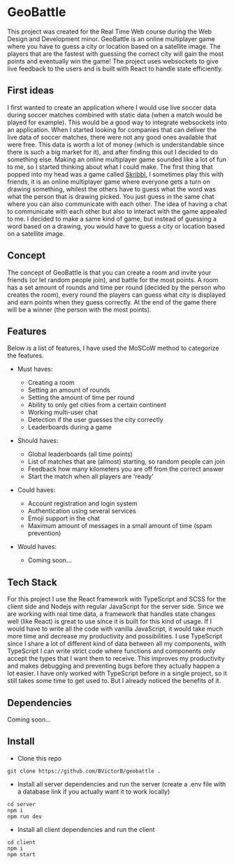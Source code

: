 # GeoBattle
This project was created for the Real Time Web course during the Web Design and Development minor. GeoBattle is an online multiplayer game where you have to guess a city or location based on a satellite image. The players that are the fastest with guessing the correct city will gain the most points and eventually win the game! The project uses websockets to give live feedback to the users and is built with React to handle state efficiently.

## First ideas
I first wanted to create an application where I would use live soccer data during soccer matches combined with static data (when a match would be played for example). This would be a good way to integrate websockets into an application. When I started looking for companies that can deliver the live data of soccer matches, there were not any good ones available that were free. This data is worth a lot of money (which is understandable since there is such a big market for it), and after finding this out I decided to do something else.
Making an online multiplayer game sounded like a lot of fun to me, so I started thinking about what I could make. The first thing that popped into my head was a game called [Skribbl](https://skribbl.io/), I sometimes play this with friends, it is an online multiplayer game where everyone gets a turn on drawing something, whilest the others have to guess what the word was what the person that is drawing picked. You just guess in the same chat where you can also communicate with each other. The idea of having a chat to communicate with each other but also to interact with the game appealed to me. I decided to make a same kind of game, but instead of guessing a word based on a drawing, you would have to guess a city or location based on a satellite image.

## Concept
The concept of GeoBattle is that you can create a room and invite your friends (or let random people join), and battle for the most points. A room has a set amount of rounds and time per round (decided by the person who creates the room), every round the players can guess what city is displayed and earn points when they guess correctly. At the end of the game there will be a winner (the person with the most points).

## Features 
Below is a list of features, I have used the MoSCoW method to categorize the features.

* Must haves:
    * Creating a room
    * Setting an amount of rounds
    * Setting the amount of time per round
    * Ability to only get cities from a certain continent
    * Working multi-user chat
    * Detection if the user guesses the city correctly
    * Leaderboards during a game

* Should haves:
    * Global leaderboards (all time points)
    * List of matches that are (almost) starting, so random people can join
    * Feedback how many kilometers you are off from the correct answer
    * Start the match when all players are 'ready'

* Could haves:
    * Account registration and login system
    * Authentication using several services
    * Emoji support in the chat
    * Maximum amount of messages in a small amount of time (spam prevention)

* Would haves:
    * Coming soon...

## Tech Stack
For this project I use the React framework with TypeScript and SCSS for the client side and Nodejs with regular JavaScript for the server side. Since we are working with real time data, a framework that handles state changes well (like React) is great to use since it is built for this kind of usage. If I would have to write all the code with vanilla JavaScript, it would take much more time and decrease my productivity and possibilities. I use TypeScript since I share a lot of different kind of data between all my components, with TypeScript I can write strict code where functions and components only accept the types that I want them to receive. This improves my productivity and makes debugging and preventing bugs before they actually happen a lot easier. I have only worked with TypeScript before in a single project, so it still takes some time to get used to. But I already noticed the benefits of it.

## Dependencies
Coming soon...

## Install

- Clone this repo
```
git clone https://github.com/BVictorB/geobattle .
```
- Install all server dependencies and run the server (create a .env file with a database link if you actually want it to work locally)
```
cd server
npm i
npm run dev
```
- Install all client dependencies and run the client
```
cd client
npm i
npm start
```
